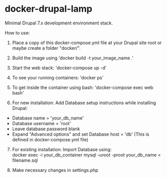 # docker-drupal-lamp
Minimal Drupal 7.x development environment stack. <br/>

How to use:<br/>
1. Place a copy of this docker-compose.yml file at your Drupal site root or maybe create a folder "docker/".<br/>

2. Build the image using 'docker build -t your_image_name .'<br/>

3. Start the web stack: 'docker-compose up -d'<br/>

4. To see your running containers: 'docker ps'<br/>

5. To get inside the container using bash: 'docker-compose exec web bash'<br/>

6. For new installation:
Add Database setup instructions while installing Drupal:
- Database name = 'your_db_name'<br/>
- Database username = 'root'<br/>
- Leave database password blank<br/>
- Expand "Advanced options" and set Database host = 'db' (This is defined in docker-compose.yml file)<br/>

7. For existing installation:
Import Database using:<br/>
docker exec -i your_db_container mysql -uroot -proot your_db_name < filename.sql

8. Make necessary changes in settings.php

